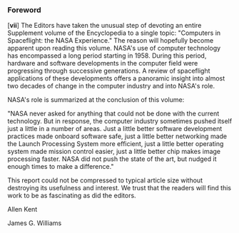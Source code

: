 ### Foreword

\[**vii**\] The Editors have taken the unusual step of devoting an
entire Supplement volume of the Encyclopedia to a single topic:
"Computers in Spaceflight: the NASA Experience." The reason will
hopefully become apparent upon reading this volume. NASA's use of
computer technology has encompassed a long period starting in 1958.
During this period, hardware and software developments in the computer
field were progressing through successive generations. A review of
spaceflight applications of these developments offers a panoramic
insight into almost two decades of change in the computer industry and
into NASA's role.

NASA's role is summarized at the conclusion of this volume:

"NASA never asked for anything that could not be done with the current
technology. But in response, the computer industry sometimes pushed
itself just a little in a number of areas. Just a little better software
development practices made onboard software safe, just a little better
networking made the Launch Processing System more efficient, just a
little better operating system made mission control easier, just a
little better chip makes image processing faster. NASA did not push the
state of the art, but nudged it enough times to make a difference."

This report could not be compressed to typical article size without
destroying its usefulness and interest. We trust that the readers will
find this work to be as fascinating as did the editors.

Allen Kent

James G. Williams
